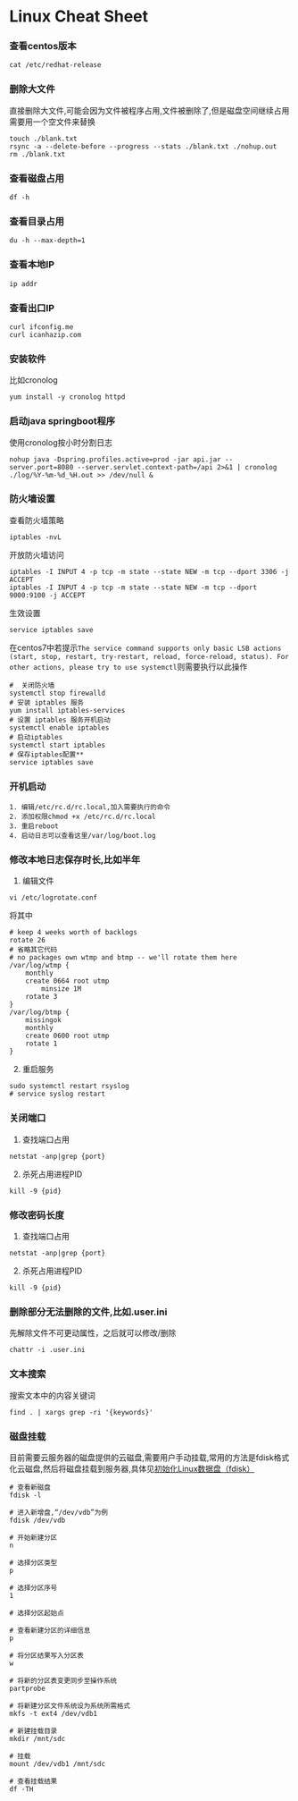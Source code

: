 # Linux Cheat Sheet

### 查看centos版本
```shell
cat /etc/redhat-release
```

### 删除大文件
直接删除大文件,可能会因为文件被程序占用,文件被删除了,但是磁盘空间继续占用    
需要用一个空文件来替换
```shell
touch ./blank.txt 
rsync -a --delete-before --progress --stats ./blank.txt ./nohup.out
rm ./blank.txt
```

### 查看磁盘占用
```shell
df -h
```

### 查看目录占用
```shell
du -h --max-depth=1
```

### 查看本地IP
```shell
ip addr
```

### 查看出口IP
```shell
curl ifconfig.me
curl icanhazip.com
```

### 安装软件
比如cronolog
```shell
yum install -y cronolog httpd
```

### 启动java springboot程序
使用cronolog按小时分割日志
```shell
nohup java -Dspring.profiles.active=prod -jar api.jar --server.port=8080 --server.servlet.context-path=/api 2>&1 | cronolog ./log/%Y-%m-%d_%H.out >> /dev/null &
```

### 防火墙设置
查看防火墙策略
```shell
iptables -nvL
```

开放防火墙访问
```shell
iptables -I INPUT 4 -p tcp -m state --state NEW -m tcp --dport 3306 -j ACCEPT
iptables -I INPUT 4 -p tcp -m state --state NEW -m tcp --dport 9000:9100 -j ACCEPT
```

生效设置
```shell
service iptables save
```
在centos7中若提示`The service command supports only basic LSB actions (start, stop, restart, try-restart, reload, force-reload, status). For other actions, please try to use systemctl`则需要执行以此操作
```shell
#  关闭防火墙
systemctl stop firewalld
# 安装 iptables 服务
yum install iptables-services
# 设置 iptables 服务开机启动
systemctl enable iptables    
# 启动iptables   
systemctl start iptables
# 保存iptables配置** 
service iptables save
```

### 开机启动
```
1. 编辑/etc/rc.d/rc.local,加入需要执行的命令
2. 添加权限chmod +x /etc/rc.d/rc.local
3. 重启reboot
4. 启动日志可以查看这里/var/log/boot.log
```

### 修改本地日志保存时长,比如半年
1. 编辑文件
```shell
vi /etc/logrotate.conf
```
将其中
```shell
# keep 4 weeks worth of backlogs
rotate 26
# 省略其它代码
# no packages own wtmp and btmp -- we'll rotate them here
/var/log/wtmp {
    monthly
    create 0664 root utmp
        minsize 1M
    rotate 3
}
/var/log/btmp {
    missingok
    monthly
    create 0600 root utmp
    rotate 1
}
```

2. 重启服务
```shell
sudo systemctl restart rsyslog
# service syslog restart
```

### 关闭端口
1. 查找端口占用
```shell
netstat -anp|grep {port}
```

2. 杀死占用进程PID
```shell
kill -9 {pid}
```

### 修改密码长度
1. 查找端口占用
```shell
netstat -anp|grep {port}
```

2. 杀死占用进程PID
```shell
kill -9 {pid}
```

### 删除部分无法删除的文件,比如.user.ini
先解除文件不可更动属性，之后就可以修改/删除
```shell
chattr -i .user.ini
```

### 文本搜索
搜索文本中的内容关键词
```shell
find . | xargs grep -ri '{keywords}'
```

### 磁盘挂载
目前需要云服务器的磁盘提供的云磁盘,需要用户手动挂载,常用的方法是fdisk格式化云磁盘,然后将磁盘挂载到服务器,具体见[初始化Linux数据盘（fdisk）](https://support.huaweicloud.com/qs-evs/evs_01_0033.html)
```shell
# 查看新磁盘
fdisk -l

# 进入新增盘,“/dev/vdb”为例
fdisk /dev/vdb

# 开始新建分区
n

# 选择分区类型
p

# 选择分区序号
1

# 选择分区起始点

# 查看新建分区的详细信息
p

# 将分区结果写入分区表
w

# 将新的分区表变更同步至操作系统
partprobe

# 将新建分区文件系统设为系统所需格式
mkfs -t ext4 /dev/vdb1

# 新建挂载目录
mkdir /mnt/sdc

# 挂载
mount /dev/vdb1 /mnt/sdc

# 查看挂载结果
df -TH



```

